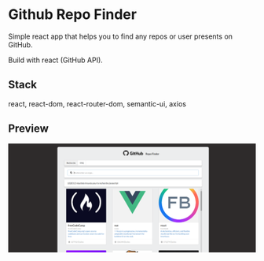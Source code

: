 # Github Repo Finder

Simple react app that helps you to find any repos or user presents on GitHub.

Build with react (GitHub API).

## Stack

react, react-dom, react-router-dom, semantic-ui, axios

## Preview

![](preview.png)